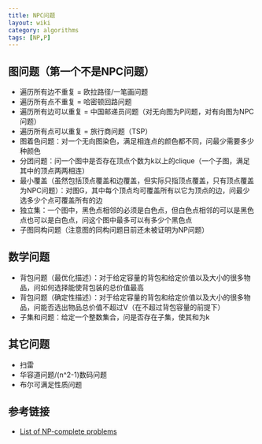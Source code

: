 ```yaml
---
title: NPC问题
layout: wiki
category: algorithms
tags: [NP,P]
---
```


## 图问题（第一个不是NPC问题）

* 遍历所有边不重复 = 欧拉路径/一笔画问题
* 遍历所有点不重复 = 哈密顿回路问题
* 遍历所有边可以重复 = 中国邮递员问题（对无向图为P问题，对有向图为NPC问题）
* 遍历所有点可以重复 = 旅行商问题（TSP）
* 图着色问题：对一个无向图染色，满足相连点的颜色都不同，问最少需要多少种颜色
* 分团问题：问一个图中是否存在顶点个数为k以上的clique（一个子图，满足其中的顶点两两相连）
* 最小覆盖（虽然包括顶点覆盖和边覆盖，但实际只指顶点覆盖，只有顶点覆盖为NPC问题）：对图G，其中每个顶点均可覆盖所有以它为顶点的边，问最少选多少个点可覆盖所有的边
* 独立集：一个图中，黑色点相邻的必须是白色点，但白色点相邻的可以是黑色点也可以是白色点，问这个图中最多可以有多少个黑色点
* 子图同构问题（注意图的同构问题目前还未被证明为NP问题）



## 数学问题

* 背包问题（最优化描述）：对于给定容量的背包和给定价值以及大小的很多物品，问如何选择能使背包装的总价值最高
* 背包问题（确定性描述）：对于给定容量的背包和给定价值以及大小的很多物品，问能否选出物品总价值不超过V（在不超过背包容量的前提下）
* 子集和问题：给定一个整数集合，问是否存在子集，使其和为k


## 其它问题

* 扫雷
* 华容道问题/(n^2-1)数码问题
* 布尔可满足性质问题


## 参考链接

* [List of NP-complete problems](https://en.wikipedia.org/wiki/List_of_NP-complete_problems)
